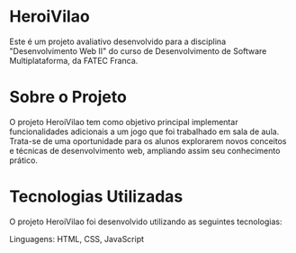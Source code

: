 # HeroiVilao

Este é um projeto avaliativo desenvolvido para a disciplina "Desenvolvimento Web II" do curso de Desenvolvimento de Software Multiplataforma, da FATEC Franca.

# Sobre o Projeto

O projeto HeroiVilao tem como objetivo principal implementar funcionalidades adicionais a um jogo que foi trabalhado em sala de aula. Trata-se de uma oportunidade para os alunos explorarem novos conceitos e técnicas de desenvolvimento web, ampliando assim seu conhecimento prático.

# Tecnologias Utilizadas

O projeto HeroiVilao foi desenvolvido utilizando as seguintes tecnologias:

Linguagens: HTML, CSS, JavaScript

